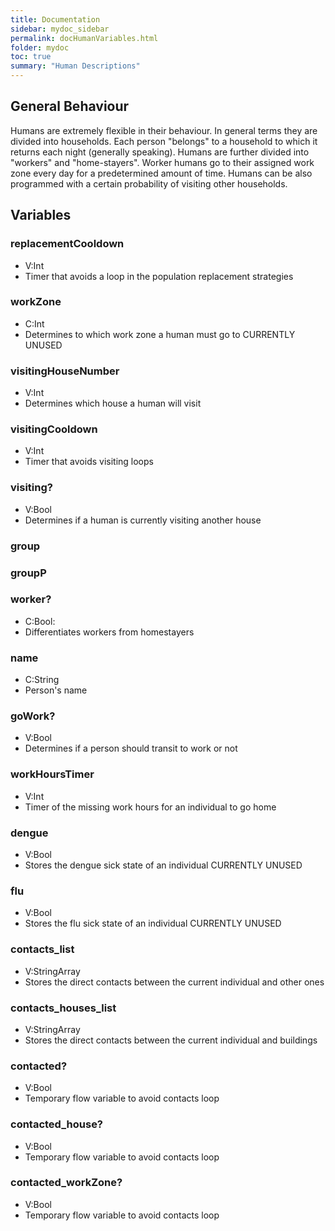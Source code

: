 ```yaml
---
title: Documentation
sidebar: mydoc_sidebar
permalink: docHumanVariables.html
folder: mydoc
toc: true
summary: "Human Descriptions"
---
```


## General Behaviour

Humans are extremely flexible in their behaviour. In general terms they are divided into households. Each person "belongs" to a household to which it returns each night (generally speaking). Humans are further divided into "workers" and "home-stayers". Worker humans go to their assigned work zone every day for a predetermined amount of time. Humans can be also programmed with a certain probability of visiting other households.

## Variables

### replacementCooldown  
* V:Int
* Timer that avoids a loop in the population replacement strategies

### workZone  
* C:Int
* Determines to which work zone a human must go to CURRENTLY UNUSED

### visitingHouseNumber  
* V:Int
* Determines which house a human will visit

### visitingCooldown  
* V:Int 
* Timer that avoids visiting loops

### visiting?  
* V:Bool 
* Determines if a human is currently visiting another house

### group  

### groupP 

### worker?  
* C:Bool: 
* Differentiates workers from homestayers

### name  
* C:String 
* Person's name

### goWork?  
* V:Bool
* Determines if a person should transit to work or not

### workHoursTimer  
* V:Int
* Timer of the missing work hours for an individual to go home

### dengue  
* V:Bool
* Stores the dengue sick state of an individual CURRENTLY UNUSED

### flu  
* V:Bool
* Stores the flu sick state of an individual CURRENTLY UNUSED

### contacts_list
* V:StringArray
* Stores the direct contacts between the current individual and other ones

### contacts_houses_list
* V:StringArray
* Stores the direct contacts between the current individual and buildings

### contacted?  
* V:Bool
* Temporary flow variable to avoid contacts loop 

### contacted_house?
* V:Bool
* Temporary flow variable to avoid contacts loop

### contacted_workZone? 
* V:Bool
* Temporary flow variable to avoid contacts loop